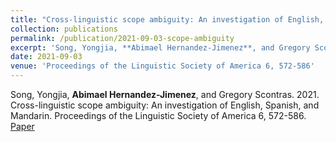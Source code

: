 ```yaml
---
title: "Cross-linguistic scope ambiguity: An investigation of English, Spanish, and Mandarin"
collection: publications
permalink: /publication/2021-09-03-scope-ambiguity
excerpt: 'Song, Yongjia, **Abimael Hernandez-Jimenez**, and Gregory Scontras. 2021. Cross-linguistic scope ambiguity: An investigation of English, Spanish, and Mandarin. Proceedings of the Linguistic Society of America 6, 572-586.'
date: 2021-09-03
venue: 'Proceedings of the Linguistic Society of America 6, 572-586'
---
```

Song, Yongjia, **Abimael Hernandez-Jimenez**, and Gregory Scontras. 2021. Cross-linguistic scope ambiguity: An investigation of English, Spanish, and Mandarin. Proceedings of the Linguistic Society of America 6, 572-586. [Paper](../blob/master/LSA_2021_paper.pdf)
